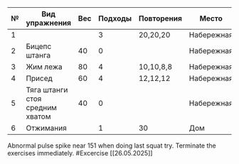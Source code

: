 
| №   | Вид упражнения                  | Вес | Подходы | Повторения | Место      |
| --- | ------------------------------- | --- | ------- | ---------- | ---------- |
| 1   |                                 |     | 3       | 20,20,20   | Набережная |
| 2   | Бицепс штанга                   | 40  | 0       |            | Набережная |
| 3   | Жим лежа                        | 80  | 4       | 10,10,8,8  | Набережная |
| 4   | Присед                          | 60  | 4       | 12,12,12   | Набережная |
| 5   | Тяга штанги стоя средним хватом | 40  | 0       |            | Набережная |
| 6   | Отжимания                       |     | 1       | 30         | Дом        |

Abnormal pulse spike near 151 when doing last squat try. Terminate the exercises immediately.
#Excercise
[[26.05.2025]]